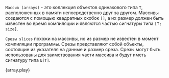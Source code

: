 `Массив (arrays)` - это коллекция объектов одинакового типа `T`, расположенных в памяти непосредственно друг за другом. Массивы создаются с помощью квадратных скобок `[]`, а их размер должен быть известен во время компиляции и являются частью сигнатуры типа `[T; size]`.

`Срезы slices` похожи на массивы, но из размер не известен в момент компиляции программы.
Срезы представляют собой объекты, состоящие из указателя на данные и размер среза. Срезы могут быть использованы для заимствования части массива и будут иметь сигнатуру типа `&[T]`.

{array.play}
